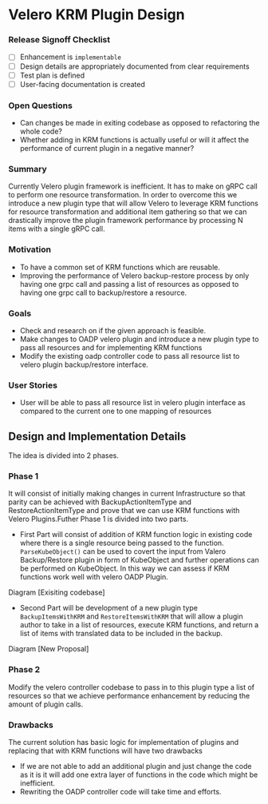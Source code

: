 # Velero KRM Plugin Design

### Release Signoff Checklist

- [ ] Enhancement is `implementable`
- [ ] Design details are appropriately documented from clear requirements
- [ ] Test plan is defined
- [ ] User-facing documentation is created

### Open Questions 
-  Can changes be made in exiting codebase as opposed to refactoring the whole code? 
-  Whether adding in KRM functions is actually useful or will it affect the performance of current plugin in a negative manner?


### Summary

Currently Velero plugin framework is inefficient. It has to make on gRPC call to perform one resource transformation.  In order to overcome this we introduce a new plugin type that will allow Velero to leverage KRM functions for resource transformation and additional item gathering so that we can drastically improve the plugin framework performance by processing N items with a single gRPC call.

### Motivation

- To have a common set of KRM functions which are reusable.
- Improving the performance of Velero backup-restore process by only having one grpc call and passing a list of resources as opposed to having one grpc call to backup/restore a resource. 

### Goals
- Check and research on if the given approach is feasible.
- Make changes to OADP velero plugin and introduce a new plugin type to pass all resources and for  implementing KRM functions
- Modify the existing oadp controller code to pass all resource list to velero plugin backup/restore interface.


### User Stories 

- User will be able to pass all resource list in velero plugin interface as compared to the current one to one mapping of resources 

## Design and Implementation Details

The idea is divided into 2 phases.

 ### Phase 1 
It will consist of initially making changes in current Infrastructure so that parity can be achieved with BackupActionItemType and RestoreActionItemType and prove that we can use KRM functions with Velero Plugins.Futher Phase 1 is divided into two parts.
	 
 - First Part will consist of addition of KRM function logic in existing code where there is a  single resource being passed to the function. `ParseKubeObject()` can be used to covert the input from Valero Backup/Restore plugin in form of KubeObject and further operations can be performed on KubeObject. In this way we can assess if KRM functions work well with velero OADP Plugin.

 Diagram [Exisiting codebase]

- Second  Part will be development of a new plugin type `BackupItemsWithKRM` and `RestoreItemsWithKRM` that will allow a plugin author to take in a list of resources, execute KRM functions, and return a list of items with translated data to be included in the backup.


 Diagram [New Proposal]



### Phase 2 
 Modify the velero controller codebase to pass in to this plugin type a list of resources so that we achieve performance enhancement by reducing the amount of plugin calls.



### Drawbacks

The current solution has basic logic for implementation of plugins and replacing that with KRM functions will have two drawbacks

- If we are not able to add an additional plugin and just change the code as it is it will add one extra layer of functions in the code which might be inefficient.
- Rewriting the OADP controller code will take time and efforts.

